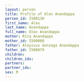 ```yaml
---
layout: person
title: Profile of Alex Anandappa
person_id: I500130
first_name: Alex
last_name: Anandappa
full_name: Alex Anandappa
mother: Rita Anandappa
mother_id: I500080
father: Aloysius Gonzaga Anandappa
father_id: I500079
children:
children_ids:
partners:
partner_ids:
sex: M
---
```


